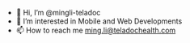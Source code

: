 - 👋 Hi, I’m @mingli-teladoc
- 👀 I’m interested in Mobile and Web Developments
- 📫 How to reach me ming.li@teladochealth.com

<!---
mingli-teladoc/mingli-teladoc is a ✨ special ✨ repository because its `README.md` (this file) appears on your GitHub profile.
You can click the Preview link to take a look at your changes.
--->
